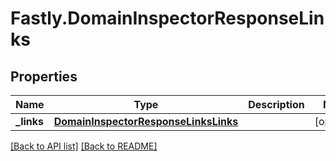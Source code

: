 # Fastly.DomainInspectorResponseLinks

## Properties

Name | Type | Description | Notes
------------ | ------------- | ------------- | -------------
**_links** | [**DomainInspectorResponseLinksLinks**](DomainInspectorResponseLinksLinks.md) |  | [optional] 


[[Back to API list]](../../README.md#endpoints) [[Back to README]](../../README.md)
